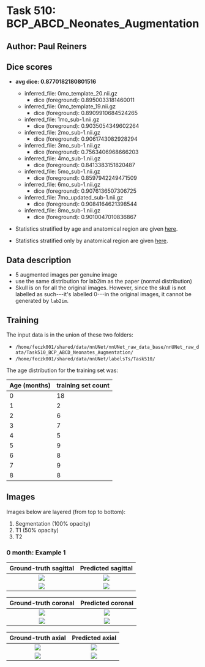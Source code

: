 Task 510: BCP_ABCD_Neonates_Augmentation
===========================

Author: Paul Reiners
--------------------

## Dice scores

* **avg dice: 0.8770182180801516**
    * inferred_file: 0mo_template_20.nii.gz
        * dice (foreground): 0.8950033181460011
    * inferred_file: 0mo_template_19.nii.gz
        * dice (foreground): 0.8909910684524265
    * inferred_file: 1mo_sub-1.nii.gz
        * dice (foreground): 0.9035054349602264
    * inferred_file: 2mo_sub-1.nii.gz
        * dice (foreground): 0.9061743082928294
    * inferred_file: 3mo_sub-1.nii.gz
        * dice (foreground): 0.7563406968666203
    * inferred_file: 4mo_sub-1.nii.gz
        * dice (foreground): 0.8413383151820487
    * inferred_file: 5mo_sub-1.nii.gz
        * dice (foreground): 0.8597942249471509
    * inferred_file: 6mo_sub-1.nii.gz
        * dice (foreground): 0.9076136507306725
    * inferred_file: 7mo_updated_sub-1.nii.gz
        * dice (foreground): 0.9084164621398544
    * inferred_file: 8mo_sub-1.nii.gz
        * dice (foreground): 0.9010047010836867

* Statistics stratified by age and anatomical region are given [here](all.csv).
* Statistics stratified only by anatomical region are given [here](means.csv).

Data description
----------------

* 5 augmented images per genuine image
* use the same distribution for lab2im as the paper (normal distribution)
* Skull is on for all the original images.  However, since the skull is not labelled as such---it's labelled 0---in the original images, it cannot be generated by `lab2im`.

## Training

The input data is in the union of these two folders:

* `/home/feczk001/shared/data/nnUNet/nnUNet_raw_data_base/nnUNet_raw_data/Task510_BCP_ABCD_Neonates_Augmentation/`
* `/home/feczk001/shared/data/nnUNet/labelsTs/Task510/`

The age distribution for the training set was:

| Age (months)      | training set count | 
| ----------- | ----------- |
| 0  | 18        |
| 1  | 2        |
| 2 | 6         |
| 3 | 7         |
| 4 | 5         |
| 5 | 9         |
| 6 | 8         |
| 7 | 9         |
| 8 | 8         |

## Images

Images below are layered (from top to bottom):

1. Segmentation (100% opacity)
2. T1 (50% opacity)
3. T2

### 0 month: Example 1

Ground-truth sagittal       |  Predicted sagittal
:-------------------------:|:-------------------------:
![](../../img/Task509/0mo/sub-1/sagittal/ground_truth.jpg)  |  ![](../../img/Task509/0mo/sub-1/sagittal/inferred.jpg)
![](../../img/Task509/0mo/sub-1/sagittal/ground_truth_outline.jpg)  |  ![](../../img/Task509/0mo/sub-1/sagittal/inferred_outline.jpg)

Ground-truth coronal       |  Predicted coronal
:-------------------------:|:-------------------------:
![](../../img/Task509/0mo/sub-1/coronal/ground_truth.jpg)  |  ![](../../img/Task509/0mo/sub-1/coronal/inferred.jpg)
![](../../img/Task509/0mo/sub-1/coronal/ground_truth_outline.jpg)  |  ![](../../img/Task509/0mo/sub-1/coronal/inferred_outline.jpg)

Ground-truth axial       |  Predicted axial
:-------------------------:|:-------------------------:
![](../../img/Task509/0mo/sub-1/axial/ground_truth.jpg)  |  ![](../../img/Task509/0mo/sub-1/axial/inferred.jpg)
![](../../img/Task509/0mo/sub-1/axial/ground_truth_outline.jpg)  |  ![](../../img/Task509/0mo/sub-1/axial/inferred_outline.jpg)
